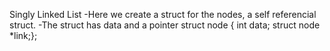 Singly Linked List
-Here we create a struct for the nodes, a self referencial struct.
-The struct has data and a pointer struct node { int data; struct node *link;};
